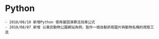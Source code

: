 ﻿# Python

    - 2018/08/10 新增Python 使用基因演算法找尋公式
    - 2018/08/07 新增 以東武動物公園網站為例，製作一個自動抓取圖片與動物名稱的爬取工具
